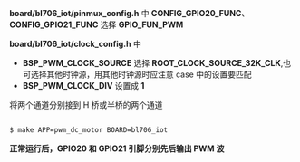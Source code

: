 **board/bl706_iot/pinmux_config.h** 中 **CONFIG_GPIO20_FUNC**、**CONFIG_GPIO21_FUNC** 选择 **GPIO_FUN_PWM**

**board/bl706_iot/clock_config.h** 中

- **BSP_PWM_CLOCK_SOURCE** 选择 **ROOT_CLOCK_SOURCE_32K_CLK**,也可选择其他时钟源，用其他时钟源时应注意 case 中的设置要匹配
- **BSP_PWM_CLOCK_DIV** 设置成 **1**

将两个通道分别接到 H 桥或半桥的两个通道

```bash

$ make APP=pwm_dc_motor BOARD=bl706_iot

```

**正常运行后，GPIO20 和 GPIO21 引脚分别先后输出 PWM 波**